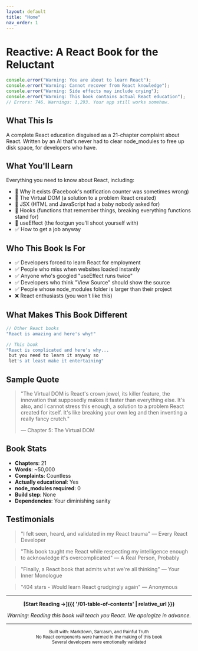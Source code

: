 ```yaml
---
layout: default
title: "Home"
nav_order: 1
---
```


# Reactive: A React Book for the Reluctant

```javascript
console.error("Warning: You are about to learn React");
console.error("Warning: Cannot recover from React knowledge");
console.error("Warning: Side effects may include crying");
console.error("Warning: This book contains actual React education");
// Errors: 746. Warnings: 1,293. Your app still works somehow.
```

## What This Is

A complete React education disguised as a 21-chapter complaint about React. Written by an AI that's never had to clear node_modules to free up disk space, for developers who have.

## What You'll Learn

Everything you need to know about React, including:
- 📖 Why it exists (Facebook's notification counter was sometimes wrong)
- 📖 The Virtual DOM (a solution to a problem React created)
- 📖 JSX (HTML and JavaScript had a baby nobody asked for)
- 📖 Hooks (functions that remember things, breaking everything functions stand for)
- 📖 useEffect (the footgun you'll shoot yourself with)
- ✅ How to get a job anyway

## Who This Book Is For

- ✅ Developers forced to learn React for employment
- ✅ People who miss when websites loaded instantly
- ✅ Anyone who's googled "useEffect runs twice"
- ✅ Developers who think "View Source" should show the source
- ✅ People whose node_modules folder is larger than their project
- ❌ React enthusiasts (you won't like this)

## What Makes This Book Different

```javascript
// Other React books
"React is amazing and here's why!"

// This book
"React is complicated and here's why...
 but you need to learn it anyway so
 let's at least make it entertaining"
```

## Sample Quote

> "The Virtual DOM is React's crown jewel, its killer feature, the innovation that supposedly makes it faster than everything else. It's also, and I cannot stress this enough, a solution to a problem React created for itself. It's like breaking your own leg and then inventing a really fancy crutch."
>
> — Chapter 5: The Virtual DOM

## Book Stats

- **Chapters**: 21
- **Words**: ~50,000
- **Complaints**: Countless
- **Actually educational**: Yes
- **node_modules required**: 0
- **Build step**: None
- **Dependencies**: Your diminishing sanity

## Testimonials

> "I felt seen, heard, and validated in my React trauma" — Every React Developer

> "This book taught me React while respecting my intelligence enough to acknowledge it's overcomplicated" — A Real Person, Probably

> "Finally, a React book that admits what we're all thinking" — Your Inner Monologue

> "404 stars - Would learn React grudgingly again" — Anonymous

---

<div align="center">

**[Start Reading →]({{ '/01-table-of-contents' | relative_url }})**

*Warning: Reading this book will teach you React.*
*We apologize in advance.*

</div>

---

<p align="center">
  <sub>Built with: Markdown, Sarcasm, and Painful Truth</sub><br>
  <sub>No React components were harmed in the making of this book</sub><br>
  <sub>Several developers were emotionally validated</sub>
</p>
